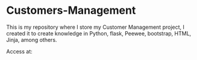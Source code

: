 # Customers-Management

This is my repository where I store my Customer Management project, I created it to create knowledge in Python, flask, Peewee, bootstrap, HTML, Jinja, among others.

Access at:
